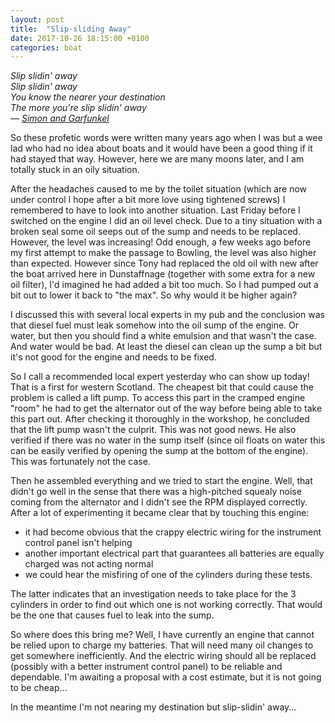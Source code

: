 ```yaml
---
layout: post
title:  "Slip-sliding Away"
date: 2017-10-26 18:15:00 +0100
categories: boat
---
```

*Slip slidin' away<br/>
Slip slidin' away<br/>
You know the nearer your destination<br/>
The more you're slip slidin' away<br/>
— [Simon and Garfunkel](https://www.youtube.com/watch?v=ZNt5FnMK2sM)*<br/>

So these profetic words were written many years ago when I was but a wee lad who had no idea about boats and it would have been a good thing if it had stayed that way. However, here we are many moons later, and I am totally stuck in an oily situation.

After the headaches caused to me by the toilet situation (which are now under control I hope after a bit more love using tightened screws) I remembered to have to look into another situation. Last Friday before I switched on the engine I did an oil level check. Due to a tiny situation with a broken seal some oil seeps out of the sump and needs to be replaced. However, the level was increasing! Odd enough, a few weeks ago before my first attempt to make the passage to Bowling, the level was also higher than expected. However since Tony had replaced the old oil with new after the boat arrived here in Dunstaffnage (together with some extra for a new oil filter), I'd imagined he had added a bit too much. So I had pumped out a bit out to lower it back to "the max". So why would it be higher again?

I discussed this with several local experts in my pub and the conclusion was that diesel fuel must leak somehow into the oil sump of the engine. Or water, but then you should find a white emulsion and that wasn't the case. And water would be bad. At least the diesel can clean up the sump a bit but it's not good for the engine and needs to be fixed.

So I call a recommended local expert yesterday who can show up today! That is a first for western Scotland. The cheapest bit that could cause the problem is called a lift pump. To access this part in the cramped engine "room" he had to get the alternator out of the way before being able to take this part out. After checking it thoroughly in the workshop, he concluded that the lift pump wasn't the culprit. This was not good news. He also verified if there was no water in the sump itself (since oil floats on water this can be easily verified by opening the sump at the bottom of the engine). This was fortunately not the case.

Then he assembled everything and we tried to start the engine. Well, that didn't go well in the sense that there was a high-pitched squealy noise coming from the alternator and I didn't see the RPM displayed correctly. After a lot of experimenting it became clear that by touching this engine:

* it had become obvious that the crappy electric wiring for the instrument control panel isn't helping
* another important electrical part that guarantees all batteries are equally charged was not acting normal
* we could hear the misfiring of one of the cylinders during these tests.

The latter indicates that an investigation needs to take place for the 3 cylinders in order to find out which one is not working correctly. That would be the one that causes fuel to leak into the sump.

So where does this bring me? Well, I have currently an engine that cannot be relied upon to charge my batteries. That will need many oil changes to get somewhere inefficiently. And the electric wiring should all be replaced (possibly with a better instrument control panel) to be reliable and dependable. I'm awaiting a proposal with a cost estimate, but it is not going to be cheap...

In the meantime I'm not nearing my destination but slip-slidin' away...
